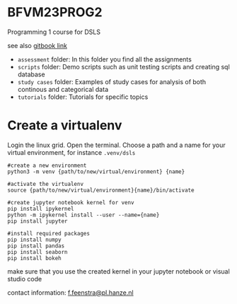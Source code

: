 # BFVM23PROG2

Programming 1 course for DSLS

see also <a href ="https://fennaf.gitbook.io/bfvm22prog1/">gitbook link</a>

- `assessment` folder: In this folder you find all the assignments
- `scripts` folder: Demo scripts such as unit testing scripts and creating sql database
- `study cases` folder: Examples of study cases for analysis of both continous and categorical data
- `tutorials` folder: Tutorials for specific topics


# Create a virtualenv
Login the linux grid. Open the terminal. Choose a path and a name for your virtual environment, for instance `.venv/dsls`


```
#create a new environment
python3 -m venv {path/to/new/virtual/environment} {name}

#activate the virtualenv
source {path/to/new/virtual/environment}{name}/bin/activate 

#create jupyter notebook kernel for venv
pip install ipykernel
python -m ipykernel install --user --name={name}
pip install jupyter

#install required packages
pip install numpy
pip install pandas
pip install seaborn
pip install bokeh
```

make sure that you use the created kernel in your jupyter notebook or visual studio code

contact information: f.feenstra@pl.hanze.nl
